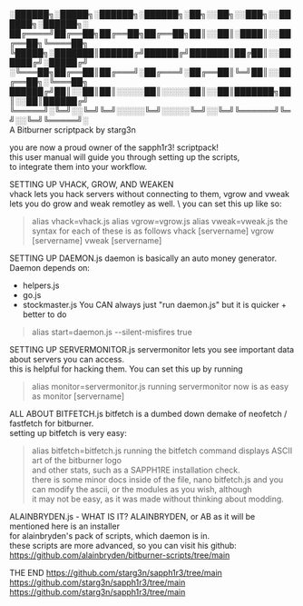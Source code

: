 ░██████╗░█████╗░██████╗░██████╗░██╗░░██╗░░███╗░░██████╗░██████╗░ \
██╔════╝██╔══██╗██╔══██╗██╔══██╗██║░░██║░████║░░██╔══██╗╚════██╗ \
╚█████╗░███████║██████╔╝██████╔╝███████║██╔██║░░██████╔╝░█████╔╝ \
░╚═══██╗██╔══██║██╔═══╝░██╔═══╝░██╔══██║╚═╝██║░░██╔══██╗░╚═══██╗ \
██████╔╝██║░░██║██║░░░░░██║░░░░░██║░░██║███████╗██║░░██║██████╔╝ \
╚═════╝░╚═╝░░╚═╝╚═╝░░░░░╚═╝░░░░░╚═╝░░╚═╝╚══════╝╚═╝░░╚═╝╚═════╝░ \
A Bitburner scriptpack by starg3n

  you are now a proud owner of the sapph1r3! scriptpack! \
  this user manual will guide you through setting up the scripts,  \
  to integrate them into your workflow. 

SETTING UP VHACK, GROW, AND WEAKEN \
  vhack lets you hack servers without connecting to them, vgrow and vweak \
  lets you do grow and weak remotley as well. \ 
  you can set this up like so: 
  > alias vhack=vhack.js
  > alias vgrow=vgrow.js
  > alias vweak=vweak.js
  the syntax for each of these is as follows
  > vhack [servername]
  > vgrow [servername]
  > vweak [servername]

SETTING UP DAEMON.js
  daemon is basically an auto money generator. Daemon depends on:
  - helpers.js
  - go.js
  - stockmaster.js
  You CAN always just "run daemon.js" but it is quicker + better to do
  > alias start=daemon.js --silent-misfires true

SETTING UP SERVERMONITOR.js
  servermonitor lets you see important data about servers you can access. \
  this is helpful for hacking them. You can set this up by running 
  > alias monitor=servermonitor.js
  running servermonitor now is as easy as 
  > monitor [servername]

ALL ABOUT BITFETCH.js
  bitfetch is a dumbed down demake of neofetch / fastfetch for bitburner. \
  setting up bitfetch is very easy: 
  > alias bitfetch=bitfetch.js
  running the bitfetch command displays ASCII art of the bitburner logo \
  and other stats, such as a SAPPH1RE installation check. \
  there is some minor docs inside of the file, 
  > nano bitfetch.js 
  and you can modify the ascii, or the modules as you wish, although \
  it may not be easy, as it was made without thinking about modding.

ALAINBRYDEN.js - WHAT IS IT?
  ALAINBRYDEN, or AB as it will be mentioned here is an installer \
  for alainbryden's pack of scripts, which daemon is in. \
  these scripts are more advanced, so you can visit his github: \
  https://github.com/alainbryden/bitburner-scripts/tree/main


THE END
https://github.com/starg3n/sapph1r3/tree/main
https://github.com/starg3n/sapph1r3/tree/main
https://github.com/starg3n/sapph1r3/tree/main
